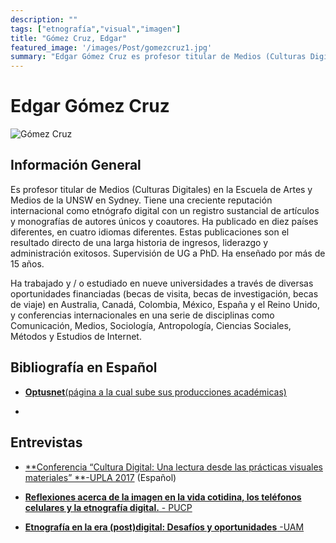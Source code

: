 ```yaml
---
description: ""
tags: ["etnografía","visual","imagen"]
title: "Gómez Cruz, Edgar"
featured_image: '/images/Post/gomezcruz1.jpg'
summary: "Edgar Gómez Cruz es profesor titular de Medios (Culturas Digitales) en la Escuela de Artes y Medios de la UNSW en Sydney."
---
```


# Edgar Gómez Cruz
![Gómez Cruz](../../images/Post/gomezcruz2.jpg)


## Información General

Es profesor titular de Medios (Culturas Digitales) en la Escuela de Artes y Medios de la UNSW en Sydney. Tiene una creciente reputación internacional como etnógrafo digital con un registro sustancial de artículos y monografías de autores únicos y coautores. Ha publicado en diez países diferentes, en cuatro idiomas diferentes. Estas publicaciones son el resultado directo de una larga historia de ingresos, liderazgo y administración exitosos. Supervisión de UG a PhD. Ha enseñado por más de 15 años.

Ha trabajado y / o estudiado en nueve universidades a través de diversas oportunidades financiadas (becas de visita, becas de investigación, becas de viaje) en Australia, Canadá, Colombia, México, España y el Reino Unido, y conferencias internacionales en una serie de disciplinas como Comunicación, Medios, Sociología, Antropología, Ciencias Sociales, Métodos y Estudios de Internet.


## Bibliografía en Español 
- [**Optusnet**(página a la cual sube sus producciones académicas)](https://optusnet.academia.edu/EdgarG%C3%B3mezCruz)

- 

## Entrevistas

- [**Conferencia “Cultura Digital: Una lectura desde las prácticas visuales materiales” **-UPLA 2017](https://www.youtube.com/watch?v=loI0flKp3F8) (Español)

- [**Reflexiones acerca de la imagen en la vida cotidina, los teléfonos celulares y la etnografía digital.** - PUCP](https://www.youtube.com/watch?v=IKho0atR0pM) 

- [**Etnografía en la era (post)digital: Desafíos y oportunidades** -UAM](https://www.youtube.com/watch?v=IKho0atR0pM) 



